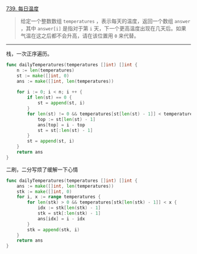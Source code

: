 [739. 每日温度](https://leetcode.cn/problems/daily-temperatures/)

> 给定一个整数数组 `temperatures` ，表示每天的温度，返回一个数组 `answer` ，其中 `answer[i]` 是指对于第 `i` 天，下一个更高温度出现在几天后。如果气温在这之后都不会升高，请在该位置用 `0` 来代替。

---

栈，一次正序遍历。

```go
func dailyTemperatures(temperatures []int) []int {
    n := len(temperatures)
    st := make([]int, 0)
    ans := make([]int, len(temperatures))
    
    for i := 0; i < n; i ++ {
        if len(st) == 0 {
            st = append(st, i)
        }
        for len(st) != 0 && temperatures[st[len(st) - 1]] < temperatures[i] {
            top := st[len(st) - 1]
            ans[top] = i - top
            st = st[:len(st) - 1]
        }
        st = append(st, i)
    }
    return ans
}
```

二刷，二分写烦了缓解一下心情

```go
func dailyTemperatures(temperatures []int) []int {
    ans := make([]int, len(temperatures))
    stk := make([]int, 0)
    for i, x := range temperatures {
        for len(stk) > 0 && temperatures[stk[len(stk) - 1]] < x {
            idx := stk[len(stk) - 1]
            stk = stk[:len(stk) - 1]
            ans[idx] = i - idx
        }
        stk = append(stk, i)
    }
    return ans
}
```


